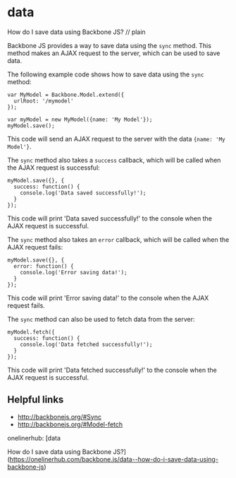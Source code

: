 # data

How do I save data using Backbone JS?
// plain

Backbone JS provides a way to save data using the `sync` method. This method makes an AJAX request to the server, which can be used to save data.

The following example code shows how to save data using the `sync` method:
```
var MyModel = Backbone.Model.extend({
  urlRoot: '/mymodel'
});

var myModel = new MyModel({name: 'My Model'});
myModel.save();
```
This code will send an AJAX request to the server with the data `{name: 'My Model'}`.

The `sync` method also takes a `success` callback, which will be called when the AJAX request is successful:
```
myModel.save({}, {
  success: function() {
    console.log('Data saved successfully!');
  }
});
```
This code will print 'Data saved successfully!' to the console when the AJAX request is successful.

The `sync` method also takes an `error` callback, which will be called when the AJAX request fails:
```
myModel.save({}, {
  error: function() {
    console.log('Error saving data!');
  }
});
```
This code will print 'Error saving data!' to the console when the AJAX request fails.

The `sync` method can also be used to fetch data from the server:
```
myModel.fetch({
  success: function() {
    console.log('Data fetched successfully!');
  }
});
```
This code will print 'Data fetched successfully!' to the console when the AJAX request is successful.

## Helpful links
* http://backbonejs.org/#Sync
* http://backbonejs.org/#Model-fetch

onelinerhub: [data

How do I save data using Backbone JS?](https://onelinerhub.com/backbone.js/data--how-do-i-save-data-using-backbone-js)
